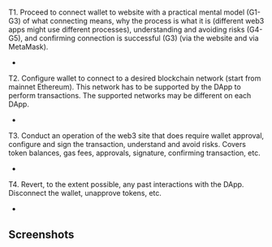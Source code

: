 #
#

T1. Proceed to connect wallet to website with a practical mental model (G1-G3) of what connecting means, why the process is what it is (different web3 apps might use different processes), understanding and avoiding risks (G4-G5), and confirming connection is successful (G3) (via the website and via MetaMask).

- 

T2. Configure wallet to connect to a desired blockchain network (start from mainnet Ethereum). This network has to be supported by the DApp to perform transactions. The supported networks may be different on each DApp.

- 

T3. Conduct an operation of the web3 site that does require wallet approval, configure and sign the transaction, understand and avoid risks. Covers token balances, gas fees, approvals, signature, confirming transaction, etc.

- 


T4. Revert, to the extent possible, any past interactions with the DApp. Disconnect the wallet, unapprove tokens, etc. 

- 

## Screenshots
